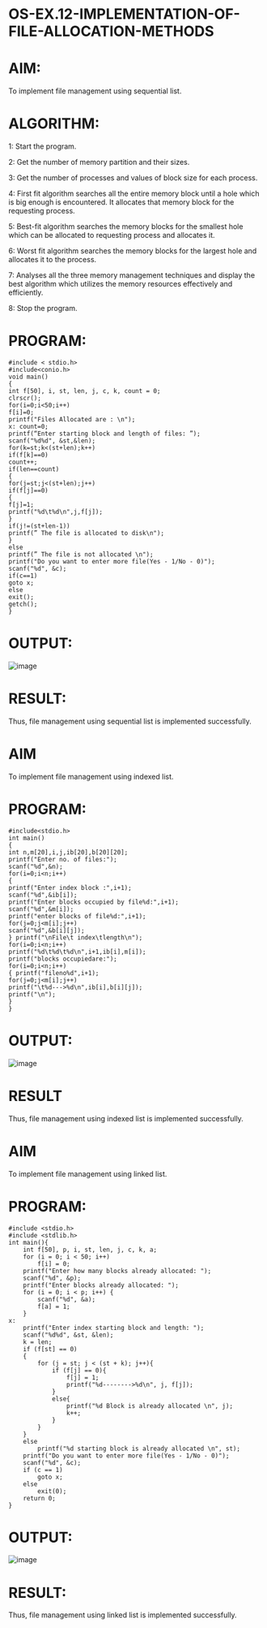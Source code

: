 # OS-EX.12-IMPLEMENTATION-OF-FILE-ALLOCATION-METHODS

# AIM:
To implement file management using sequential list.
# ALGORITHM:
1: Start the program.

2: Get the number of memory partition and their sizes.

3: Get the number of processes and values of block size for each process.

4: First fit algorithm searches all the entire memory block until a hole which is big enough is encountered. It allocates that memory block for the requesting process.

5: Best-fit algorithm searches the memory blocks for the smallest hole which can be allocated to requesting process and allocates it.

6: Worst fit algorithm searches the memory blocks for the largest hole and allocates it to the process.

7: Analyses all the three memory management techniques and display the best algorithm which utilizes the memory resources effectively and efficiently.

8: Stop the program.
# PROGRAM:
```
#include < stdio.h>
#include<conio.h>
void main()
{
int f[50], i, st, len, j, c, k, count = 0;
clrscr();
for(i=0;i<50;i++)
f[i]=0;
printf("Files Allocated are : \n");
x: count=0;
printf(“Enter starting block and length of files: ”);
scanf("%d%d", &st,&len);
for(k=st;k<(st+len);k++)
if(f[k]==0)
count++;
if(len==count)
{
for(j=st;j<(st+len);j++)
if(f[j]==0)
{
f[j]=1;
printf("%d\t%d\n",j,f[j]);
}
if(j!=(st+len-1))
printf(” The file is allocated to disk\n");
}
else
printf(” The file is not allocated \n");
printf("Do you want to enter more file(Yes - 1/No - 0)");
scanf("%d", &c);
if(c==1)
goto x;
else
exit();
getch();
}
```
# OUTPUT:
![image](https://github.com/AGALYARAMESHKUMAR/OS-EX.12-IMPLEMENTATION-OF-FILE-ALLOCATION-METHODS/assets/119394395/1f692d8d-f54b-4943-8539-fdd3a6c841b2)

# RESULT:
Thus, file management using sequential list is implemented successfully.

# AIM
To implement file management using indexed list.
# PROGRAM:
```
#include<stdio.h>
int main()
{
int n,m[20],i,j,ib[20],b[20][20];
printf("Enter no. of files:");
scanf("%d",&n);
for(i=0;i<n;i++)
{ 
printf("Enter index block :",i+1); 
scanf("%d",&ib[i]);
printf("Enter blocks occupied by file%d:",i+1); 
scanf("%d",&m[i]);
printf("enter blocks of file%d:",i+1); 
for(j=0;j<m[i];j++) 
scanf("%d",&b[i][j]);
} printf("\nFile\t index\tlength\n"); 
for(i=0;i<n;i++) 
printf("%d\t%d\t%d\n",i+1,ib[i],m[i]); 
printf("blocks occupiedare:"); 
for(i=0;i<n;i++)
{ printf("fileno%d",i+1);
for(j=0;j<m[i];j++)
printf("\t%d--->%d\n",ib[i],b[i][j]);
printf("\n");
}
}
```
# OUTPUT:
![image](https://github.com/AGALYARAMESHKUMAR/OS-EX.12-IMPLEMENTATION-OF-FILE-ALLOCATION-METHODS/assets/119394395/28e43911-b5e5-44d6-b16a-298f84da4d17)
# RESULT
Thus, file management using indexed list is implemented successfully.

# AIM
To implement file management using linked list.
# PROGRAM:
```
#include <stdio.h>
#include <stdlib.h>
int main(){
    int f[50], p, i, st, len, j, c, k, a;
    for (i = 0; i < 50; i++)
        f[i] = 0;
    printf("Enter how many blocks already allocated: ");
    scanf("%d", &p);
    printf("Enter blocks already allocated: ");
    for (i = 0; i < p; i++) {
        scanf("%d", &a);
        f[a] = 1;
    }
x:
    printf("Enter index starting block and length: ");
    scanf("%d%d", &st, &len);
    k = len;
    if (f[st] == 0)
    {
        for (j = st; j < (st + k); j++){
            if (f[j] == 0){
                f[j] = 1;
                printf("%d-------->%d\n", j, f[j]);
            }
            else{
                printf("%d Block is already allocated \n", j);
                k++;
            }
        }
    }
    else
        printf("%d starting block is already allocated \n", st);
    printf("Do you want to enter more file(Yes - 1/No - 0)");
    scanf("%d", &c);
    if (c == 1)
        goto x;
    else
        exit(0);
    return 0;
}
```
# OUTPUT:
![image](https://github.com/AGALYARAMESHKUMAR/OS-EX.12-IMPLEMENTATION-OF-FILE-ALLOCATION-METHODS/assets/119394395/7b2753ef-61e8-4f49-b34a-d0a0088ba255)
# RESULT:
Thus, file management using linked list is implemented successfully.
